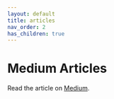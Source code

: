 ```yaml
---
layout: default
title: articles
nav_order: 2
has_children: true
---
```


# Medium Articles

Read the article on [Medium](https://medium.com/@__initial__/an-advised-set-up-to-start-coding-with-python-5fbb166bd85).